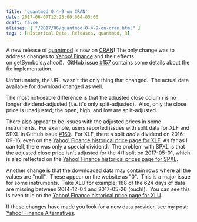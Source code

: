 ```yaml
---
title: 'quantmod 0.4-9 on CRAN'
date: 2017-06-07T12:25:00.004-05:00
draft: false
aliases: [ "/2017/06/quantmod-0-4-9-on-cran.html" ]
tags : [HIstorical Data, Releases, quantmod, R]
---
```


A new release of [quantmod](http://www.quantmod.com/) is now on [CRAN](https://cran.r-project.org/package=quantmod)! The only change was to address changes to [Yahoo! Finance](https://finance.yahoo.com/) and their effects on getSymbols.yahoo().  GitHub issue [#157](https://github.com/joshuaulrich/quantmod/issues/157) contains some details about the fix implementation.  
  
Unfortunately, the URL wasn't the only thing that changed.  The actual data available for download changed as well.  
  
The most noticeable difference is that the adjusted close column is no longer dividend-adjusted (i.e. it's only split-adjusted).  Also, only the close price is unadjusted; the open, high, and low are split-adjusted.  
  
There also appear to be issues with the adjusted prices in some instruments.  For example, users reported issues with split data for XLF and SPXL in GitHub issue [#160](https://github.com/joshuaulrich/quantmod/issues/160).  For XLF, there a split _and_ a dividend on 2016-09-16, even on the [Yahoo! Finance historical price page for XLF](https://finance.yahoo.com/quote/XLF/history?period1=1473138000&period2=1474866000&interval=1d&filter=history&frequency=1d). As far as I can tell, there was only a special dividend.  The problem with SPXL is that the adjusted close price isn't adjusted for the 4/1 split on 2017-05-01, which is also reflected on the [Yahoo! Finance historical prices page for SPXL](https://finance.yahoo.com/quote/SPXL/history?period1=1488088800&period2=1495774800&interval=1d&filter=history&frequency=1d).  
  
Another change is that the downloaded data may contain rows where all the values are "null".  These appear on the website as "0".  This is a major issue for some instruments.  Take XLU for example; 188 of the 624 days of data are missing between 2014-12-04 and 2017-05-26 (ouch!).  You can see this is even true on the [Yahoo! Finance historical price page for XLU](https://finance.yahoo.com/quote/XLU/history?period1=1417672800&period2=1422079200&interval=1d&filter=history&frequency=1d).  
  
If these changes have made you look for a new data provider, see my post: [Yahoo! Finance Alternatives](http://blog.fosstrading.com/2017/06/yahoo-finance-alternatives.html).